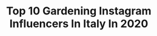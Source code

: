 ---
title: Top 10 Gardening Instagram Influencers In Italy In 2020
description: >-
  Find top gardening Instagram influencers in Italy in 2020. Most popular hashtags: #nature #photography #sunset #travel.
platform: Instagram
profiles:
  - username: "ville_e_casali"
    fullname: >-
      Ville&Casali
    location: "Italy"
    followers: 17758
    engagement: 219
    commentsToLikes: 0.006365
    avatar: "https://scontent-ams4-1.cdninstagram.com/v/t51.2885-19/s150x150/92187753_249159789572676_6378633592611799040_n.jpg?_nc_ht=scontent-ams4-1.cdninstagram.com&_nc_ohc=r7DDZ4GH4PIAX_tmyQW&oh=57db5a4d49053f3b360b764d571f676c&oe=5EAF7FBC"
    verified: false
    hashtags: "#chalet, #artdeco, #luxuryrealestate, #branding"
  - username: "clara_bona"
    fullname: >-
      Clara Bona
    location: "Italy"
    followers: 20822
    engagement: 739
    commentsToLikes: 0.094626
    avatar: "https://scontent-lht6-1.cdninstagram.com/v/t51.2885-19/s320x320/13741203_1760277694221296_1779361489_a.jpg?_nc_ht=scontent-lht6-1.cdninstagram.com&_nc_ohc=-V1IpSngUwsAX8AFboB&oh=3b5a77320db2ab206da9f13e1d9808fc&oe=5EBBE6A4"
    verified: false
    hashtags: "#bath, #jackrussel, #kitchenideas, #decor"
  - username: "giselladonadoni"
    fullname: >-
      Gisella Donadoni
    location: "Italy"
    followers: 135550
    engagement: 190
    commentsToLikes: 0.080027
    avatar: "https://scontent-lga3-1.cdninstagram.com/v/t51.2885-19/s320x320/67042415_371811933479194_5565524153798230016_n.jpg?_nc_ht=scontent-lga3-1.cdninstagram.com&_nc_ohc=9pxQeoKTBdMAX8wyiEL&oh=29c692f1cf3781a6e8368e254c476176&oe=5EB845F2"
    verified: false
    hashtags: "#librichepassione, #milanogram, #amicizia, #familyphotos"
  - username: "ambernicholemiller"
    fullname: >-
      Amber Nichole Miller
    location: "Italy"
    followers: 83386
    engagement: 131
    commentsToLikes: 0.058519
    avatar: "https://scontent-ams4-1.cdninstagram.com/v/t51.2885-19/s320x320/87507769_2269368660032496_1358026727229489152_n.jpg?_nc_ht=scontent-ams4-1.cdninstagram.com&_nc_ohc=_Q9IEIfYrbMAX_WpKm1&oh=b7eaa62d5c79c18ff809dc4738de1eea&oe=5EBB63E0"
    verified: true
    hashtags: "#amaremagazinecover, #mylove, #editorial, #willowlv"
  - username: "giuseppe_pintoo"
    fullname: >-
      Giuseppe Pinto
    location: "Italy"
    followers: 7210
    engagement: 463
    commentsToLikes: 0.042779
    avatar: "https://scontent-gmp1-1.cdninstagram.com/v/t51.2885-19/s320x320/66813401_906531293051357_4150487813093064704_n.jpg?_nc_ht=scontent-gmp1-1.cdninstagram.com&_nc_ohc=aByUlbkZ0OMAX-ZbYYz&oh=4b10817b687d5f64a0db998ad6189163&oe=5EB04B52"
    verified: false
    hashtags: "#streetstyle, #freedom, #style, #fashion"
  - username: "_ludovicavaccari_"
    fullname: >-
      𝖫𝗎𝖽𝗈𝗏𝗂𝖼𝖺🐒 𝖳𝗋𝖺𝗏𝖾𝗅 𝗍𝗁𝖾 𝖶𝗈𝗋𝗅𝖽✈
    location: "Italy"
    followers: 5342
    engagement: 1295
    commentsToLikes: 0.109198
    avatar: "https://scontent-ams4-1.cdninstagram.com/v/t51.2885-19/s320x320/75553980_427364084607530_6425440189153280000_n.jpg?_nc_ht=scontent-ams4-1.cdninstagram.com&_nc_ohc=Y7qXyvu6WyAAX_hic4i&oh=e752f2eaa1a30792e87e1930efed6ef9&oe=5EB91DE2"
    verified: false
    hashtags: "#visitgreece, #bolognatoday, #nymphaeaceae, #travelling"
  - username: "marco.__90"
    fullname: >-
      Marco
    location: "Italy"
    followers: 5916
    engagement: 1478
    commentsToLikes: 0.055537
    avatar: "https://scontent-nrt1-1.cdninstagram.com/v/t51.2885-19/s320x320/87350324_504259150493918_7136601367946199040_n.jpg?_nc_ht=scontent-nrt1-1.cdninstagram.com&_nc_ohc=n8u3I9qujv4AX9ZdcKv&oh=cac145b430f629fe878199cba2a94382&oe=5EB345AC"
    verified: false
    hashtags: "#sunsetlover, #sunsetlovers, #fregene, #visitvienna"
  - username: "paolo.trapella"
    fullname: >-
      paolo
    location: "Italy"
    followers: 4242
    engagement: 2314
    commentsToLikes: 0.087429
    avatar: "https://scontent-lht6-1.cdninstagram.com/v/t51.2885-19/s320x320/91788860_642472029875748_2693416679001554944_n.jpg?_nc_ht=scontent-lht6-1.cdninstagram.com&_nc_ohc=cAKxY94YJiUAX-8YgDx&oh=ffaa5d0065bf9f5b6766f082e77113c4&oe=5EB5C673"
    verified: false
    hashtags: "#campanili, #venetofoto, #gardening, #venezia"
  - username: "enrica.y"
    fullname: >-
      Enrica 🔸️ Ferrara/Italy
    location: "Italy"
    followers: 2920
    engagement: 4239
    commentsToLikes: 0.089983
    avatar: "https://scontent-lhr8-1.cdninstagram.com/v/t51.2885-19/s320x320/90804516_1486410304847628_6761839589897273344_n.jpg?_nc_ht=scontent-lhr8-1.cdninstagram.com&_nc_ohc=BZFOsqv81zMAX9prJOO&oh=cd3531eda3b9f2f94b0e9e74ea1fa75d&oe=5EB990CB"
    verified: false
    hashtags: "#loveferrara, #streetphotography, #buonannonuovo, #instacool"
  - username: "lorussofa"
    fullname: >-
      Fabio
    location: "Italy"
    followers: 72194
    engagement: 207
    commentsToLikes: 0.020122
    avatar: "https://scontent-ams4-1.cdninstagram.com/v/t51.2885-19/s320x320/84767854_2576845365933716_8212286205086138368_n.jpg?_nc_ht=scontent-ams4-1.cdninstagram.com&_nc_ohc=Vt_436xcnY8AX9TGpG4&oh=ccf6dabe74fba32271e06951b3754616&oe=5EBB292F"
    verified: false
    hashtags: "#teamo, #archive, #student, #blackandwhitephotography"
---